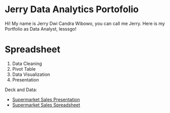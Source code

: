 # Jerry Data Analytics Portofolio
Hi! My name is Jerry Dwi Candra Wibowo, you can call me Jerry. Here is my Portfolio as Data Analyst, lesssgo!


# Spreadsheet
1. Data Cleaning
2. Pivot Table
3. Data Visualization
4. Presentation

Deck and Data:
- [Supermarket Sales Presentation](https://drive.google.com/file/d/1SLcPDXSwTihHZ0ixXff1Q5p3Pv0Yp9wb/view?usp=sharing)
- [Supermarket Sales Spreadsheet](https://drive.google.com/file/d/1j_vGZQY1_pg9cQ6gls9rv3vERDvwF0bM/view?usp=sharing)
